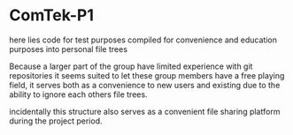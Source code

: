 # ComTek-P1
here lies code for test purposes compiled for convenience and education purposes into personal file trees 

Because a larger part of the group have limited experience with git repositories it seems suited to let these group members have a free playing field, 
it serves both as a convenience to new users and existing due to the ability to ignore each others file trees. 

incidentally this structure also serves as a convenient file sharing platform during the project period.
